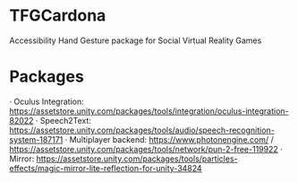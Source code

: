 # TFGCardona
Accessibility Hand Gesture package for Social Virtual Reality Games

# Packages
· Oculus Integration: https://assetstore.unity.com/packages/tools/integration/oculus-integration-82022
· Speech2Text: https://assetstore.unity.com/packages/tools/audio/speech-recognition-system-187171
· Multiplayer backend: https://www.photonengine.com/ / https://assetstore.unity.com/packages/tools/network/pun-2-free-119922
· Mirror: https://assetstore.unity.com/packages/tools/particles-effects/magic-mirror-lite-reflection-for-unity-34824
